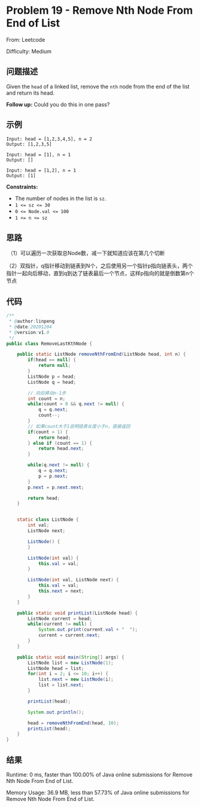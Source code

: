 # Problem 19 - Remove Nth Node From End of List

From: Leetcode

Difficulty: Medium



## 问题描述

Given the `head` of a linked list, remove the `nth` node from the end of the list and return its head.

**Follow up:** Could you do this in one pass?



## 示例

```
Input: head = [1,2,3,4,5], n = 2
Output: [1,2,3,5]
```

```
Input: head = [1], n = 1
Output: []
```

```
Input: head = [1,2], n = 1
Output: [1]
```

**Constraints:**

- The number of nodes in the list is `sz`.
- `1 <= sz <= 30`
- `0 <= Node.val <= 100`
- `1 <= n <= sz`



## 思路


​	（1）可以遍历一次获取总Node数，减一下就知道应该在第几个切断

​	（2）双指针，q指针移动到链表到N个，之后使用另一个指针p指向链表头，两个指针一起向后移动，直到q到达了链表最后一个节点，这样p指向的就是倒数第n个节点



## 代码

```java
/**
 * @author:linpeng
 * @date:20201204
 * @version:v1.0
 */
public class RemoveLastKthNode {

    public static ListNode removeNthFromEnd(ListNode head, int n) {
        if(head == null) {
            return null;
        }
        ListNode p = head;
        ListNode q = head;

        // 向后移动n-1步
        int count = n;
        while(count > 0 && q.next != null) {
            q = q.next;
            count--;
        }
        // 如果count大于1说明链表长度小于n，直接返回
        if(count > 1) {
            return head;
        } else if (count == 1) {
            return head.next;
        }

        while(q.next != null) {
            q = q.next;
            p = p.next;
        }
        p.next = p.next.next;

        return head;
    }


    static class ListNode {
        int val;
        ListNode next;

        ListNode() {
        }

        ListNode(int val) {
            this.val = val;
        }

        ListNode(int val, ListNode next) {
            this.val = val;
            this.next = next;
        }
    }

    public static void printList(ListNode head) {
        ListNode current = head;
        while(current != null) {
            System.out.print(current.val + "  ");
            current = current.next;
        }
    }

    public static void main(String[] args) {
        ListNode list = new ListNode(1);
        ListNode head = list;
        for(int i = 2; i <= 10; i++) {
            list.next = new ListNode(i);
            list = list.next;
        }

        printList(head);

        System.out.println();

        head = removeNthFromEnd(head, 10);
        printList(head);
    }
}
```



## 结果

Runtime: 0 ms, faster than 100.00% of Java online submissions for Remove Nth Node From End of List.

Memory Usage: 36.9 MB, less than 57.73% of Java online submissions for Remove Nth Node From End of List.